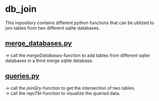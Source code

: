 # db_join
This repository contains different python functions that can be utilized to join tables from two different sqlite databases.

## [merge_databases.py](merge_databases.py)
-> call the *mergeDatabases*-function to add tables from different sqlite databases in a third merge sqlite database.

## [queries.py](queries.py)
-> call the *joinQry*-function to get the intersection of two tables. <br />
-> call the *reprTbl*-function to visualize the queried data.
